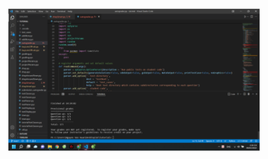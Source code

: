 ![alt text](https://github.com/kocoaigaca/p0/blob/main/274211056_667387101268183_482253301553321597_n.png?raw=true)
